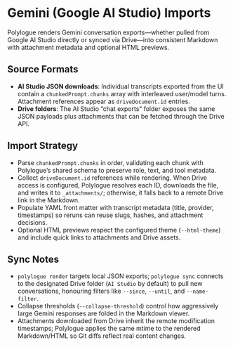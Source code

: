 # Gemini (Google AI Studio) Imports

Polylogue renders Gemini conversation exports—whether pulled from Google AI Studio directly or synced via Drive—into consistent Markdown with attachment metadata and optional HTML previews.

## Source Formats

- **AI Studio JSON downloads**: Individual transcripts exported from the UI contain a `chunkedPrompt.chunks` array with interleaved user/model turns. Attachment references appear as `driveDocument.id` entries.
- **Drive folders**: The AI Studio “chat exports” folder exposes the same JSON payloads plus attachments that can be fetched through the Drive API.

## Import Strategy

- Parse `chunkedPrompt.chunks` in order, validating each chunk with Polylogue’s shared schema to preserve role, text, and tool metadata.
- Collect `driveDocument.id` references while rendering. When Drive access is configured, Polylogue resolves each ID, downloads the file, and writes it to `_attachments/`; otherwise, it falls back to a remote Drive link in the Markdown.
- Populate YAML front matter with transcript metadata (title, provider, timestamps) so reruns can reuse slugs, hashes, and attachment decisions.
- Optional HTML previews respect the configured theme (`--html-theme`) and include quick links to attachments and Drive assets.

## Sync Notes

- `polylogue render` targets local JSON exports; `polylogue sync` connects to the designated Drive folder (`AI Studio` by default) to pull new conversations, honouring filters like `--since`, `--until`, and `--name-filter`.
- Collapse thresholds (`--collapse-threshold`) control how aggressively large Gemini responses are folded in the Markdown viewer.
- Attachments downloaded from Drive inherit the remote modification timestamps; Polylogue applies the same mtime to the rendered Markdown/HTML so Git diffs reflect real content changes.
